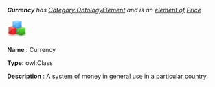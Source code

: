 ___Currency__ 
 has
 [Category:OntologyElement](../../Category/OntologyElement "Category:OntologyElement") 
 and is an
 [element of](../../Property/ElementOf "Property:ElementOf") 
[Price](../../Submissions/Price "Submissions:Price")_




  





[![Class](../public/images/thumb/2/27/Class.gif/45px-Class.gif)](../../Image/Class.gif "Class")


__Name__ 
 : Currency
 



__Type:__ 
 owl:Class
 



__Description__ 
 : A system of money in general use in a particular country.